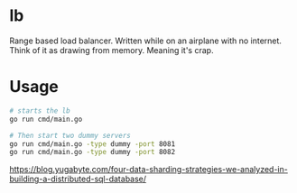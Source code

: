 # lb

Range based load balancer. Written while on an airplane with no internet. Think of it as drawing from memory. Meaning it's crap.

# Usage

```bash
# starts the lb
go run cmd/main.go

# Then start two dummy servers
go run cmd/main.go -type dummy -port 8081
go run cmd/main.go -type dummy -port 8082
```


https://blog.yugabyte.com/four-data-sharding-strategies-we-analyzed-in-building-a-distributed-sql-database/


